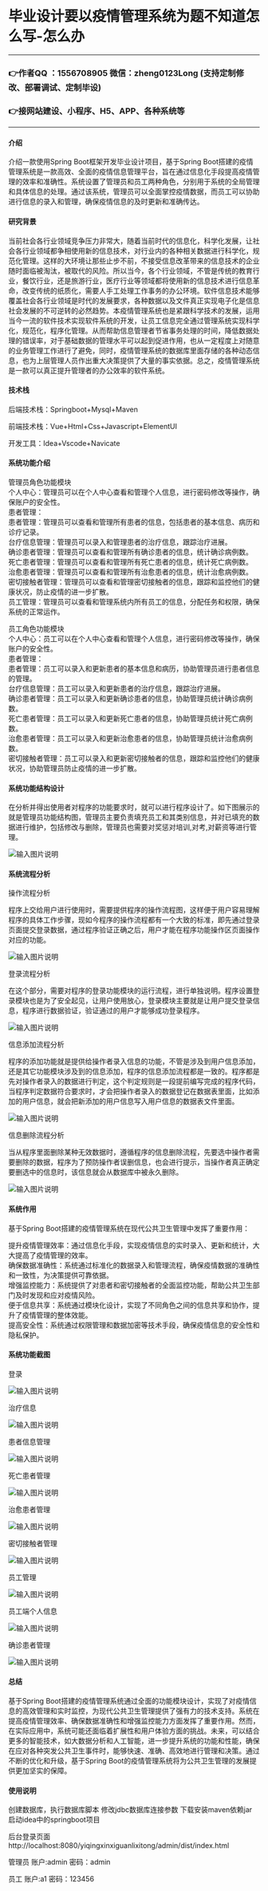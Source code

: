 # 毕业设计要以疫情管理系统为题不知道怎么写-怎么办

---
### 👉作者QQ ：1556708905 微信：zheng0123Long (支持定制修改、部署调试、定制毕设)

### 👉接网站建设、小程序、H5、APP、各种系统等

---

#### 介绍

介绍一款使用Spring Boot框架开发毕业设计项目，基于Spring Boot搭建的疫情管理系统是一款高效、全面的疫情信息管理平台，旨在通过信息化手段提高疫情管理的效率和准确性。系统设置了管理员和员工两种角色，分别用于系统的全局管理和具体信息的处理。通过该系统，管理员可以全面掌控疫情数据，而员工可以协助进行信息的录入和管理，确保疫情信息的及时更新和准确传达。

#### 研究背景

当前社会各行业领域竞争压力非常大，随着当前时代的信息化，科学化发展，让社会各行业领域都争相使用新的信息技术，对行业内的各种相关数据进行科学化，规范化管理。这样的大环境让那些止步不前，不接受信息改革带来的信息技术的企业随时面临被淘汰，被取代的风险。所以当今，各个行业领域，不管是传统的教育行业，餐饮行业，还是旅游行业，医疗行业等领域都将使用新的信息技术进行信息革命，改变传统的纸质化，需要人手工处理工作事务的办公环境。软件信息技术能够覆盖社会各行业领域是时代的发展要求，各种数据以及文件真正实现电子化是信息社会发展的不可逆转的必然趋势。本疫情管理系统也是紧跟科学技术的发展，运用当今一流的软件技术实现软件系统的开发，让员工信息完全通过管理系统实现科学化，规范化，程序化管理。从而帮助信息管理者节省事务处理的时间，降低数据处理的错误率，对于基础数据的管理水平可以起到促进作用，也从一定程度上对随意的业务管理工作进行了避免，同时，疫情管理系统的数据库里面存储的各种动态信息，也为上层管理人员作出重大决策提供了大量的事实依据。总之，疫情管理系统是一款可以真正提升管理者的办公效率的软件系统。

#### 技术栈

后端技术栈：Springboot+Mysql+Maven

前端技术栈：Vue+Html+Css+Javascript+ElementUI

开发工具：Idea+Vscode+Navicate

#### 系统功能介绍

管理员角色功能模块  
个人中心：管理员可以在个人中心查看和管理个人信息，进行密码修改等操作，确保账户的安全性。  
患者管理：  
患者管理：管理员可以查看和管理所有患者的信息，包括患者的基本信息、病历和诊疗记录。  
台疗信息管理：管理员可以录入和管理患者的治疗信息，跟踪治疗进展。  
确诊患者管理：管理员可以查看和管理所有确诊患者的信息，统计确诊病例数。  
死亡患者管理：管理员可以查看和管理所有死亡患者的信息，统计死亡病例数。  
治愈患者管理：管理员可以查看和管理所有治愈患者的信息，统计治愈病例数。  
密切接触者管理：管理员可以查看和管理密切接触者的信息，跟踪和监控他们的健康状况，防止疫情的进一步扩散。  
员工管理：管理员可以查看和管理系统内所有员工的信息，分配任务和权限，确保系统的正常运作。  

员工角色功能模块  
个人中心：员工可以在个人中心查看和管理个人信息，进行密码修改等操作，确保账户的安全性。  
患者管理：  
患者管理：员工可以录入和更新患者的基本信息和病历，协助管理员进行患者信息的管理。  
台疗信息管理：员工可以录入和更新患者的治疗信息，跟踪治疗进展。  
确诊患者管理：员工可以录入和更新确诊患者的信息，协助管理员统计确诊病例数。  
死亡患者管理：员工可以录入和更新死亡患者的信息，协助管理员统计死亡病例数。  
治愈患者管理：员工可以录入和更新治愈患者的信息，协助管理员统计治愈病例数。  
密切接触者管理：员工可以录入和更新密切接触者的信息，跟踪和监控他们的健康状况，协助管理员防止疫情的进一步扩散。  

#### 系统功能结构设计

在分析并得出使用者对程序的功能要求时，就可以进行程序设计了。如下图展示的就是管理员功能结构图，管理员主要负责填充员工和其类别信息，并对已填充的数据进行维护，包括修改与删除，管理员也需要对奖惩对培训,对考,对薪资等进行管理。

![输入图片说明](images/97825efa694879ed590d095f9306a96.png)

#### 系统流程分析

操作流程分析

程序上交给用户进行使用时，需要提供程序的操作流程图，这样便于用户容易理解程序的具体工作步骤，现如今程序的操作流程都有一个大致的标准，即先通过登录页面提交登录数据，通过程序验证正确之后，用户才能在程序功能操作区页面操作对应的功能。

![输入图片说明](images/8e27204afd34243cbafa6a13ab56090.png)

登录流程分析

在这个部分，需要对程序的登录功能模块的运行流程，进行单独说明。程序设置登录模块也是为了安全起见，让用户使用放心，登录模块主要就是让用户提交登录信息，程序进行数据验证，验证通过的用户才能够成功登录程序。

![输入图片说明](images/43f48091fed2b854414f710d2d6d2f4.png)

信息添加流程分析

程序的添加功能就是提供给操作者录入信息的功能，不管是涉及到用户信息添加，还是其它功能模块涉及到的信息添加，程序的信息添加流程都是一致的。程序都是先对操作者录入的数据进行判定，这个判定规则是一段提前编写完成的程序代码，当程序判定数据符合要求时，才会把操作者录入的数据登记在数据表里面，比如添加的用户信息，就会把新添加的用户信息写入用户信息的数据表文件里面。

![输入图片说明](images/8178a786a582195888fe0f08b69d6a7.png)

信息删除流程分析

当从程序里面删除某种无效数据时，遵循程序的信息删除流程，先要选中操作者需要删除的数据，程序为了预防操作者误删信息，也会进行提示，当操作者真正确定要删选中的信息时，该信息就会从数据库中被永久删除。

![输入图片说明](images/8e84f4cf77972d6c35083cc5a3159fa.png)

#### 系统作用

基于Spring Boot搭建的疫情管理系统在现代公共卫生管理中发挥了重要作用：

提升疫情管理效率：通过信息化手段，实现疫情信息的实时录入、更新和统计，大大提高了疫情管理的效率。  
确保数据准确性：系统通过标准化的数据录入和管理流程，确保疫情数据的准确性和一致性，为决策提供可靠依据。  
增强监控能力：系统提供了对患者和密切接触者的全面监控功能，帮助公共卫生部门及时发现和应对疫情风险。  
便于信息共享：系统通过模块化设计，实现了不同角色之间的信息共享和协作，提升了疫情管理的整体效能。  
提高安全性：系统通过权限管理和数据加密等技术手段，确保疫情信息的安全性和隐私保护。  

#### 系统功能截图

登录

![输入图片说明](images/d55ba3d8bdd7107123127def2346920.png)

治疗信息

![输入图片说明](images/3c693134d6828e35898dd1ec6d520c8.png)

患者信息管理

![输入图片说明](images/e8dedcd44257a23c05182dd2e4f58cf.png)

死亡患者管理

![输入图片说明](images/de9305d152f62d7f4bd2139687e1cfe.png)

治愈患者管理

![输入图片说明](images/d2cf58ab98bf5711ec8b2e59bdf8aec.png)

密切接触者管理

![输入图片说明](images/2d20a77852358a4f71b35c2fb94be19.png)

员工管理

![输入图片说明](images/bcd3753edbc9c0150409dba090a3c11.png)

员工端个人信息

![输入图片说明](images/77d81c4422ad1f739d0ee6f9d40e179.png)

确诊患者管理

![输入图片说明](images/d6a958981f0bf883611c379d2c83844.png)

#### 总结

基于Spring Boot搭建的疫情管理系统通过全面的功能模块设计，实现了对疫情信息的高效管理和实时监控，为现代公共卫生管理提供了强有力的技术支持。系统在提高疫情管理效率、确保数据准确性和增强监控能力方面发挥了重要作用。然而，在实际应用中，系统可能还面临着扩展性和用户体验方面的挑战。未来，可以结合更多的智能技术，如大数据分析和人工智能，进一步提升系统的功能和性能，确保在应对各种突发公共卫生事件时，能够快速、准确、高效地进行管理和决策。通过不断的优化和升级，基于Spring Boot的疫情管理系统将为公共卫生管理的发展提供更加坚实的保障。

#### 使用说明

创建数据库，执行数据库脚本 修改jdbc数据库连接参数 下载安装maven依赖jar 启动idea中的springboot项目

后台登录页面
http://localhost:8080/yiqingxinxiguanlixitong/admin/dist/index.html

管理员				账户:admin 		密码：admin

员工				账户:a1 		密码：123456
